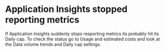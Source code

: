 # Application Insights stopped reporting metrics

If Application Insights suddenly stops resporting metrics its probably hit its Daily cap.
To check the status go to Usage and estimated costs and look at the Data volume trends and Daily cap settings.
